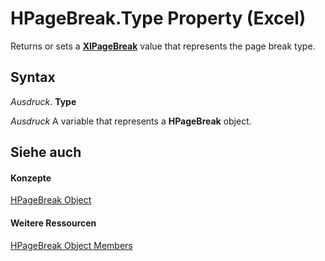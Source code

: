 
# HPageBreak.Type Property (Excel)

Returns or sets a  **[XlPageBreak](8e8f88fd-d12d-077d-bf36-a9084771fa41.md)** value that represents the page break type.


## Syntax

 _Ausdruck_. **Type**

 _Ausdruck_ A variable that represents a **HPageBreak** object.


## Siehe auch


#### Konzepte


[HPageBreak Object](8fc96958-33ab-8251-f627-4769b5eab97f.md)
#### Weitere Ressourcen


[HPageBreak Object Members](http://msdn.microsoft.com/library/32b561ff-a0cf-142b-0a46-c622a42b6125%28Office.15%29.aspx)